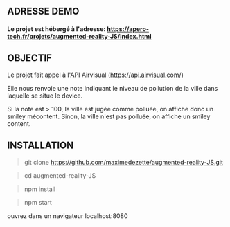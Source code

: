 
## ADRESSE DEMO

#### Le projet est hébergé à l'adresse: https://apero-tech.fr/projets/augmented-reality-JS/index.html

## OBJECTIF

Le projet fait appel à l'API Airvisual (https://api.airvisual.com/)

Elle nous renvoie une note indiquant le niveau de pollution de la ville dans laquelle se situe le device.

Si la note est > 100, la ville est jugée comme polluée, on affiche donc un smiley mécontent.
Sinon, la ville n'est pas polluée, on affiche un smiley content.

## INSTALLATION

> git clone https://github.com/maximedezette/augmented-reality-JS.git 

> cd augmented-reality-JS

> npm install

> npm start

ouvrez dans un navigateur localhost:8080
